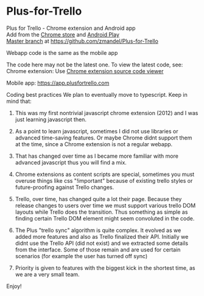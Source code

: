 Plus-for-Trello
===============

Plus for Trello - Chrome extension and Android app<br>
Add from the [Chrome store](https://chrome.google.com/webstore/detail/plus-for-trello-time-trac/gjjpophepkbhejnglcmkdnncmaanojkf?hl=en) and [Android Play](https://play.google.com/store/apps/details?id=com.zigmandel.plusfortrello) <br>
[Master branch](https://github.com/zmandel/Plus-for-Trello) at https://github.com/zmandel/Plus-for-Trello

Webapp code is the same as the mobile app

The code here may not be the latest one. To view the latest code, see:
Chrome extension: Use [Chrome extension source code viewer](https://chrome.google.com/webstore/detail/chrome-extension-source-v/jifpbeccnghkjeaalbbjmodiffmgedin)

Mobile app: https://app.plusfortrello.com

Coding best practices
We plan to eventually move to typescript. Keep in mind that:

1. This was my first nontrivial javascript chrome extension (2012) and I was just learning javascript then.

2. As a point to learn javascript, sometimes I did not use libraries or advanced time-saving features. Or maybe Chrome didnt support them at the time, since a Chrome extension is not a regular webapp.

3. That has changed over time as I became more familiar with more advanced javascript thus you will find a mix.

4. Chrome extensions as content scripts are special, sometimes you must overuse things like css "!important" because of existing trello styles or future-proofing against Trello changes.

5. Trello, over time, has changed quite a lot their page. Because they release changes to users over time we must support various trello DOM layouts while Trello does the transition. Thus something as simple as finding certain Trello DOM element might seem convoluted in the code.

6. The Plus "trello sync" algorithm is quite complex. It evolved as we added more features and also as Trello finalized their API. Initially we didnt use the Trello API (did not exist) and we extracted some details from the interface. Some of those remain and are used for certain scenarios (for example the user has turned off sync)

7. Priority is given to features with the biggest kick in the shortest time, as we are a very small team.

Enjoy!
